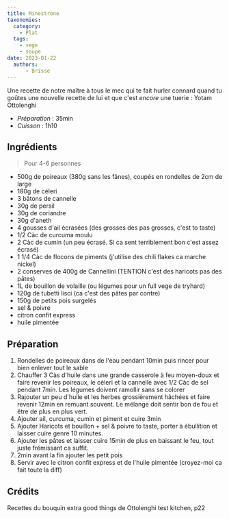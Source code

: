 ```yaml
---
title: Minestrone
taxonomies:
  category:
    - Plat
  tags:
    - vege
    - soupe
date: 2023-01-22
  authors:
      - Brisse
---
```

Une recette de notre maître à tous le mec qui te fait hurler connard quand tu goûtes une nouvelle recette de lui et que c'est *encore* une tuerie : Yotam Ottolenghi

- *Préparation* : 35min
- *Cuisson* : 1h10

## Ingrédients
> Pour 4-6 personnes

- 500g de poireaux (380g sans les fânes), coupés en rondelles de 2cm de large
- 180g de céleri
- 3 bâtons de cannelle
- 30g de persil
- 30g de coriandre
- 30g d'aneth
- 4 gousses d'ail écrasées (des grosses des pas grosses, c'est to taste)
- 1/2 Càc de curcuma moulu
- 2 Càc de cumin (un peu écrasé. Si ca sent terriblement bon c'est assez écrasé)
- 1 1/4 Càc de flocons de piments (j'utilise des chili flakes ca marche nickel)
- 2 conserves de 400g de Cannellini (TENTION c'est des haricots pas des pâtes)
- 1L de bouillon de volaille (ou légumes pour un full vege de tryhard)
- 120g de tubetti lisci (ca c'est des pâtes par contre)
- 150g de petits pois surgelés
- sel & poivre
- citron confit express
- huile pimentée

## Préparation

1. Rondelles de poireaux dans de l'eau pendant 10min puis rincer pour bien enlever tout le sable
2. Chauffer 3 Càs d'huile dans une grande casserole à feu moyen-doux et faire revenir les poireaux, le céleri et la cannelle avec 1/2 Càc de sel pendant 7min. Les légumes doivent ramollir sans se colorer
3. Rajouter un peu d'huile et les herbes grossièrement hâchées et faire revenir 12min en remuant souvent. Le mélange doit sentir bon de fou et être de plus en plus vert.
4. Ajouter ail, curcuma, cumin et piment et cuire 3min
5. Ajouter Haricots et bouillon + sel & poivre to taste, porter à ébullition et laisser cuire genre 10 minutes.
6. Ajouter les pâtes et laisser cuire 15min de plus en baissant le feu, tout juste frémissant ca suffit.
7. 2min avant la fin ajouter les petit pois
8. Servir avec le citron confit express et de l'huile pimentée (croyez-moi ca fait toute la diff)

## Crédits
Recettes du bouquin extra good things de Ottolenghi test kitchen, p22
